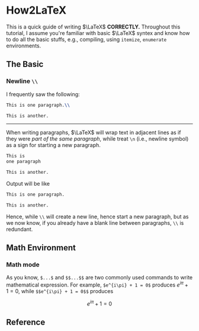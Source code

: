 # How2LaTeX
This is a quick guide of writing $\LaTeX$ **CORRECTLY.** Throughout this tutorial, I assume you're familiar with basic $\LaTeX$ syntex and know how to do all the basic stuffs, e.g., compiling, using `itemize`, `enumerate` environments.

## The Basic

### Newline `\\`

I frequently saw the following:

```latex
This is one paragraph.\\

This is another.
```

---

When writing paragraphs, $\LaTeX$ will wrap text in adjacent lines as if they were *part of the same paragraph*, while treat `\n` (i.e., newline symbol) as a sign for starting a new paragraph.

```latex
This is 
one paragraph

This is another.
```

Output will be like 

```bash
This is one paragraph.

This is another.
```

Hence, while `\\` will create a new line, hence start a new paragraph, but as we now know, if you already have a blank line between paragraphs, `\\` is redundant.

## Math Environment

### Math mode

As you know, `$...$` and `$$...$$` are two commonly used commands to write mathematical expression. For example, `$e^{i\pi} + 1 = 0$` produces $e^{i\pi} + 1 = 0$, while `$$e^{i\pi} + 1 = 0$$` produces

$$e^{i\pi} + 1 = 0$$



## Reference
